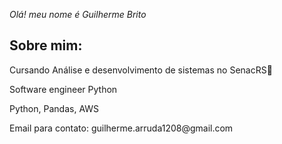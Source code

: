
<p><i>Olá! meu nome é Guilherme Brito</i></p>

<div>
  <h2> Sobre mim: </h2>
    <p>Cursando Análise e desenvolvimento de sistemas no SenacRS📝</p>
    <p>Software engineer Python</p>
    <p>Python, Pandas, AWS</p>
    <p>Email para contato: guilherme.arruda1208@gmail.com</p>
</div>

<div>

</div>
